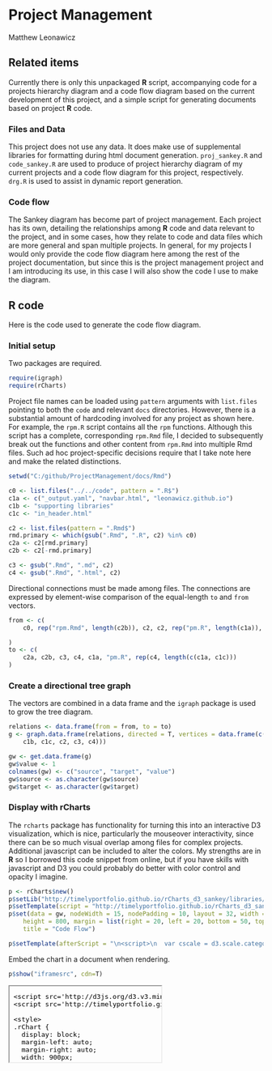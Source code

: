 # Project Management
Matthew Leonawicz  

## Related items
Currently there is only this unpackaged **R** script, accompanying code for a projects hierarchy diagram
and a code flow diagram based on the current development of this project, and a simple script for generating documents based on project **R** code.

### Files and Data
This project does not use any data.
It does make use of supplemental libraries for formatting during html document generation.
`proj_sankey.R` and `code_sankey.R` are used to produce of project hierarchy diagram of my current projects and a code flow diagram for this project, respectively.
`drg.R` is used to assist in dynamic report generation.

### Code flow
The Sankey diagram has become part of project management.
Each project has its own, detailing the relationships among **R** code and data relevant to the project,
and in some cases, how they relate to code and data files which are more general and span multiple projects.
In general, for my projects I would only provide the code flow diagram here among the rest of the project documentation,
but since this is the project management project and I am introducing its use,
in this case I will also show the code I use to make the diagram.



## **R** code
Here is the code used to generate the code flow diagram.

### Initial setup

Two packages are required.


```r
require(igraph)
require(rCharts)
```

Project file names can be loaded using `pattern` arguments with `list.files` pointing to both the `code` and relevant `docs` directories.
However, there is a substantial amount of hardcoding involved for any project as shown here.
For example, the `rpm.R` script contains all the `rpm` functions. 
Although this script has a complete, corresponding `rpm.Rmd` file, I decided to subsequently break out the functions and other content from `rpm.Rmd` into multiple Rmd files.
Such ad hoc project-specific decisions require that I take note here and make the related distinctions.


```r
setwd("C:/github/ProjectManagement/docs/Rmd")

c0 <- list.files("../../code", pattern = ".R$")
c1a <- c("_output.yaml", "navbar.html", "leonawicz.github.io")
c1b <- "supporting libraries"
c1c <- "in_header.html"

c2 <- list.files(pattern = ".Rmd$")
rmd.primary <- which(gsub(".Rmd", ".R", c2) %in% c0)
c2a <- c2[rmd.primary]
c2b <- c2[-rmd.primary]

c3 <- gsub(".Rmd", ".md", c2)
c4 <- gsub(".Rmd", ".html", c2)
```

Directional connections must be made among files.
The connections are expressed by element-wise comparison of the equal-length `to` and `from` vectors.


```r
from <- c(
	c0,	rep("rpm.Rmd", length(c2b)), c2, c2, rep("pm.R", length(c1a)), c1b, rep(c(c1a, c1c), each=length(c4))

)
to <- c(
	c2a, c2b, c3, c4, c1a, "pm.R", rep(c4, length(c(c1a, c1c)))
)
```

### Create a directional tree graph

The vectors are combined in a data frame and the `igraph` package is used to grow the tree diagram.


```r
relations <- data.frame(from = from, to = to)
g <- graph.data.frame(relations, directed = T, vertices = data.frame(c(c0, c1a, 
    c1b, c1c, c2, c3, c4)))

gw <- get.data.frame(g)
gw$value <- 1
colnames(gw) <- c("source", "target", "value")
gw$source <- as.character(gw$source)
gw$target <- as.character(gw$target)
```

### Display with rCharts

The `rcharts` package has functionality for turning this into an interactive D3 visualization,
which is nice, particularly the mouseover interactivity, since there can be so much visual overlap among files for complex projects.
Additional javascript can be included to alter the colors.
My strengths are in **R** so I borrowed this code snippet from online,
but if you have skills with javascript and D3 you could probably do better with color control and opacity I imagine.


```r
p <- rCharts$new()
p$setLib("http://timelyportfolio.github.io/rCharts_d3_sankey/libraries/widgets/d3_sankey")
p$setTemplate(script = "http://timelyportfolio.github.io/rCharts_d3_sankey/libraries/widgets/d3_sankey/layouts/chart.html")
p$set(data = gw, nodeWidth = 15, nodePadding = 10, layout = 32, width = 900, 
    height = 800, margin = list(right = 20, left = 20, bottom = 50, top = 50), 
    title = "Code Flow")

p$setTemplate(afterScript = "\n<script>\n  var cscale = d3.scale.category20b();\n  d3.selectAll('#{{ chartId }} svg path.link')\n    .style('stroke', function(d){\n      return cscale(d.source.name);\n    })\n  d3.selectAll('#{{ chartId }} svg .node rect')\n    .style('fill', function(d){\n      return cscale(d.name)\n    })\n    .style('stroke', 'none')\n</script>\n")
```

Embed the chart in a document when rendering.


```r
p$show("iframesrc", cdn=T)
```

<iframe srcdoc=' &lt;!doctype HTML&gt;
&lt;meta charset = &#039;utf-8&#039;&gt;
&lt;html&gt;
  &lt;head&gt;
    &lt;link rel=&#039;stylesheet&#039; href=&#039;http://timelyportfolio.github.io/rCharts_d3_sankey/css/sankey.css&#039;&gt;
    
    &lt;script src=&#039;http://d3js.org/d3.v3.min.js&#039; type=&#039;text/javascript&#039;&gt;&lt;/script&gt;
    &lt;script src=&#039;http://timelyportfolio.github.io/rCharts_d3_sankey/js/sankey.js&#039; type=&#039;text/javascript&#039;&gt;&lt;/script&gt;
    
    &lt;style&gt;
    .rChart {
      display: block;
      margin-left: auto; 
      margin-right: auto;
      width: 900px;
      height: 800px;
    }  
    &lt;/style&gt;
    
  &lt;/head&gt;
  &lt;body &gt;
    
    &lt;div id = &#039;chart10a037c129be&#039; class = &#039;rChart d3_sankey&#039;&gt;&lt;/div&gt;    
    ï»¿&lt;!--Attribution:
Mike Bostock https://github.com/d3/d3-plugins/tree/master/sankey
Mike Bostock http://bost.ocks.org/mike/sankey/
--&gt;

&lt;script&gt;
(function(){
var params = {
 &quot;dom&quot;: &quot;chart10a037c129be&quot;,
&quot;width&quot;:    900,
&quot;height&quot;:    800,
&quot;data&quot;: {
 &quot;source&quot;: [ &quot;code_sankey.R&quot;, &quot;pm.R&quot;, &quot;proj_sankey.R&quot;, &quot;rpm.R&quot;, &quot;rpm.Rmd&quot;, &quot;rpm.Rmd&quot;, &quot;rpm.Rmd&quot;, &quot;rpm.Rmd&quot;, &quot;rpm.Rmd&quot;, &quot;rpm.Rmd&quot;, &quot;rpm.Rmd&quot;, &quot;rpm.Rmd&quot;, &quot;code_sankey.Rmd&quot;, &quot;func_convert.Rmd&quot;, &quot;func_new.Rmd&quot;, &quot;func_organize.Rmd&quot;, &quot;func_rmd.Rmd&quot;, &quot;func_user_website.Rmd&quot;, &quot;func_website.Rmd&quot;, &quot;index.Rmd&quot;, &quot;objects.Rmd&quot;, &quot;pm.Rmd&quot;, &quot;proj_sankey.Rmd&quot;, &quot;rpm.Rmd&quot;, &quot;code_sankey.Rmd&quot;, &quot;func_convert.Rmd&quot;, &quot;func_new.Rmd&quot;, &quot;func_organize.Rmd&quot;, &quot;func_rmd.Rmd&quot;, &quot;func_user_website.Rmd&quot;, &quot;func_website.Rmd&quot;, &quot;index.Rmd&quot;, &quot;objects.Rmd&quot;, &quot;pm.Rmd&quot;, &quot;proj_sankey.Rmd&quot;, &quot;rpm.Rmd&quot;, &quot;pm.R&quot;, &quot;pm.R&quot;, &quot;pm.R&quot;, &quot;supporting libraries&quot;, &quot;_output.yaml&quot;, &quot;_output.yaml&quot;, &quot;_output.yaml&quot;, &quot;_output.yaml&quot;, &quot;_output.yaml&quot;, &quot;_output.yaml&quot;, &quot;_output.yaml&quot;, &quot;_output.yaml&quot;, &quot;_output.yaml&quot;, &quot;_output.yaml&quot;, &quot;_output.yaml&quot;, &quot;_output.yaml&quot;, &quot;navbar.html&quot;, &quot;navbar.html&quot;, &quot;navbar.html&quot;, &quot;navbar.html&quot;, &quot;navbar.html&quot;, &quot;navbar.html&quot;, &quot;navbar.html&quot;, &quot;navbar.html&quot;, &quot;navbar.html&quot;, &quot;navbar.html&quot;, &quot;navbar.html&quot;, &quot;navbar.html&quot;, &quot;leonawicz.github.io&quot;, &quot;leonawicz.github.io&quot;, &quot;leonawicz.github.io&quot;, &quot;leonawicz.github.io&quot;, &quot;leonawicz.github.io&quot;, &quot;leonawicz.github.io&quot;, &quot;leonawicz.github.io&quot;, &quot;leonawicz.github.io&quot;, &quot;leonawicz.github.io&quot;, &quot;leonawicz.github.io&quot;, &quot;leonawicz.github.io&quot;, &quot;leonawicz.github.io&quot;, &quot;in_header.html&quot;, &quot;in_header.html&quot;, &quot;in_header.html&quot;, &quot;in_header.html&quot;, &quot;in_header.html&quot;, &quot;in_header.html&quot;, &quot;in_header.html&quot;, &quot;in_header.html&quot;, &quot;in_header.html&quot;, &quot;in_header.html&quot;, &quot;in_header.html&quot;, &quot;in_header.html&quot; ],
&quot;target&quot;: [ &quot;code_sankey.Rmd&quot;, &quot;pm.Rmd&quot;, &quot;proj_sankey.Rmd&quot;, &quot;rpm.Rmd&quot;, &quot;func_convert.Rmd&quot;, &quot;func_new.Rmd&quot;, &quot;func_organize.Rmd&quot;, &quot;func_rmd.Rmd&quot;, &quot;func_user_website.Rmd&quot;, &quot;func_website.Rmd&quot;, &quot;index.Rmd&quot;, &quot;objects.Rmd&quot;, &quot;code_sankey.md&quot;, &quot;func_convert.md&quot;, &quot;func_new.md&quot;, &quot;func_organize.md&quot;, &quot;func_rmd.md&quot;, &quot;func_user_website.md&quot;, &quot;func_website.md&quot;, &quot;index.md&quot;, &quot;objects.md&quot;, &quot;pm.md&quot;, &quot;proj_sankey.md&quot;, &quot;rpm.md&quot;, &quot;code_sankey.html&quot;, &quot;func_convert.html&quot;, &quot;func_new.html&quot;, &quot;func_organize.html&quot;, &quot;func_rmd.html&quot;, &quot;func_user_website.html&quot;, &quot;func_website.html&quot;, &quot;index.html&quot;, &quot;objects.html&quot;, &quot;pm.html&quot;, &quot;proj_sankey.html&quot;, &quot;rpm.html&quot;, &quot;_output.yaml&quot;, &quot;navbar.html&quot;, &quot;leonawicz.github.io&quot;, &quot;pm.R&quot;, &quot;code_sankey.html&quot;, &quot;func_convert.html&quot;, &quot;func_new.html&quot;, &quot;func_organize.html&quot;, &quot;func_rmd.html&quot;, &quot;func_user_website.html&quot;, &quot;func_website.html&quot;, &quot;index.html&quot;, &quot;objects.html&quot;, &quot;pm.html&quot;, &quot;proj_sankey.html&quot;, &quot;rpm.html&quot;, &quot;code_sankey.html&quot;, &quot;func_convert.html&quot;, &quot;func_new.html&quot;, &quot;func_organize.html&quot;, &quot;func_rmd.html&quot;, &quot;func_user_website.html&quot;, &quot;func_website.html&quot;, &quot;index.html&quot;, &quot;objects.html&quot;, &quot;pm.html&quot;, &quot;proj_sankey.html&quot;, &quot;rpm.html&quot;, &quot;code_sankey.html&quot;, &quot;func_convert.html&quot;, &quot;func_new.html&quot;, &quot;func_organize.html&quot;, &quot;func_rmd.html&quot;, &quot;func_user_website.html&quot;, &quot;func_website.html&quot;, &quot;index.html&quot;, &quot;objects.html&quot;, &quot;pm.html&quot;, &quot;proj_sankey.html&quot;, &quot;rpm.html&quot;, &quot;code_sankey.html&quot;, &quot;func_convert.html&quot;, &quot;func_new.html&quot;, &quot;func_organize.html&quot;, &quot;func_rmd.html&quot;, &quot;func_user_website.html&quot;, &quot;func_website.html&quot;, &quot;index.html&quot;, &quot;objects.html&quot;, &quot;pm.html&quot;, &quot;proj_sankey.html&quot;, &quot;rpm.html&quot; ],
&quot;value&quot;: [      1,      1,      1,      1,      1,      1,      1,      1,      1,      1,      1,      1,      1,      1,      1,      1,      1,      1,      1,      1,      1,      1,      1,      1,      1,      1,      1,      1,      1,      1,      1,      1,      1,      1,      1,      1,      1,      1,      1,      1,      1,      1,      1,      1,      1,      1,      1,      1,      1,      1,      1,      1,      1,      1,      1,      1,      1,      1,      1,      1,      1,      1,      1,      1,      1,      1,      1,      1,      1,      1,      1,      1,      1,      1,      1,      1,      1,      1,      1,      1,      1,      1,      1,      1,      1,      1,      1,      1 ] 
},
&quot;nodeWidth&quot;:     15,
&quot;nodePadding&quot;:     10,
&quot;layout&quot;:     32,
&quot;margin&quot;: {
 &quot;right&quot;:     20,
&quot;left&quot;:     20,
&quot;bottom&quot;:     50,
&quot;top&quot;:     50 
},
&quot;title&quot;: &quot;Code Flow&quot;,
&quot;id&quot;: &quot;chart10a037c129be&quot; 
};

params.units ? units = &quot; &quot; + params.units : units = &quot;&quot;;

//hard code these now but eventually make available
var formatNumber = d3.format(&quot;0,.0f&quot;),    // zero decimal places
    format = function(d) { return formatNumber(d) + units; },
    color = d3.scale.category20();

if(params.labelFormat){
  formatNumber = d3.format(&quot;.2%&quot;);
}

var svg = d3.select(&#039;#&#039; + params.id).append(&quot;svg&quot;)
    .attr(&quot;width&quot;, params.width)
    .attr(&quot;height&quot;, params.height);
    
var sankey = d3.sankey()
    .nodeWidth(params.nodeWidth)
    .nodePadding(params.nodePadding)
    .layout(params.layout)
    .size([params.width,params.height]);
    
var path = sankey.link();
    
var data = params.data,
    links = [],
    nodes = [];
    
//get all source and target into nodes
//will reduce to unique in the next step
//also get links in object form
data.source.forEach(function (d, i) {
    nodes.push({ &quot;name&quot;: data.source[i] });
    nodes.push({ &quot;name&quot;: data.target[i] });
    links.push({ &quot;source&quot;: data.source[i], &quot;target&quot;: data.target[i], &quot;value&quot;: +data.value[i] });
}); 

//now get nodes based on links data
//thanks Mike Bostock https://groups.google.com/d/msg/d3-js/pl297cFtIQk/Eso4q_eBu1IJ
//this handy little function returns only the distinct / unique nodes
nodes = d3.keys(d3.nest()
                .key(function (d) { return d.name; })
                .map(nodes));

//it appears d3 with force layout wants a numeric source and target
//so loop through each link replacing the text with its index from node
links.forEach(function (d, i) {
    links[i].source = nodes.indexOf(links[i].source);
    links[i].target = nodes.indexOf(links[i].target);
});

//now loop through each nodes to make nodes an array of objects rather than an array of strings
nodes.forEach(function (d, i) {
    nodes[i] = { &quot;name&quot;: d };
});

sankey
  .nodes(nodes)
  .links(links)
  .layout(params.layout);
  
var link = svg.append(&quot;g&quot;).selectAll(&quot;.link&quot;)
  .data(links)
.enter().append(&quot;path&quot;)
  .attr(&quot;class&quot;, &quot;link&quot;)
  .attr(&quot;d&quot;, path)
  .style(&quot;stroke-width&quot;, function (d) { return Math.max(1, d.dy); })
  .sort(function (a, b) { return b.dy - a.dy; });

link.append(&quot;title&quot;)
  .text(function (d) { return d.source.name + &quot; â†’ &quot; + d.target.name + &quot;\n&quot; + format(d.value); });

var node = svg.append(&quot;g&quot;).selectAll(&quot;.node&quot;)
  .data(nodes)
.enter().append(&quot;g&quot;)
  .attr(&quot;class&quot;, &quot;node&quot;)
  .attr(&quot;transform&quot;, function (d) { return &quot;translate(&quot; + d.x + &quot;,&quot; + d.y + &quot;)&quot;; })
.call(d3.behavior.drag()
  .origin(function (d) { return d; })
  .on(&quot;dragstart&quot;, function () { this.parentNode.appendChild(this); })
  .on(&quot;drag&quot;, dragmove));

node.append(&quot;rect&quot;)
  .attr(&quot;height&quot;, function (d) { return d.dy; })
  .attr(&quot;width&quot;, sankey.nodeWidth())
  .style(&quot;fill&quot;, function (d) { return d.color = color(d.name.replace(/ .*/, &quot;&quot;)); })
  .style(&quot;stroke&quot;, function (d) { return d3.rgb(d.color).darker(2); })
.append(&quot;title&quot;)
  .text(function (d) { return d.name + &quot;\n&quot; + format(d.value); });

node.append(&quot;text&quot;)
  .attr(&quot;x&quot;, -6)
  .attr(&quot;y&quot;, function (d) { return d.dy / 2; })
  .attr(&quot;dy&quot;, &quot;.35em&quot;)
  .attr(&quot;text-anchor&quot;, &quot;end&quot;)
  .attr(&quot;transform&quot;, null)
  .text(function (d) { return d.name; })
.filter(function (d) { return d.x &lt; params.width / 2; })
  .attr(&quot;x&quot;, 6 + sankey.nodeWidth())
  .attr(&quot;text-anchor&quot;, &quot;start&quot;);

// the function for moving the nodes
  function dragmove(d) {
    d3.select(this).attr(&quot;transform&quot;, 
        &quot;translate(&quot; + (
                   d.x = Math.max(0, Math.min(params.width - d.dx, d3.event.x))
                ) + &quot;,&quot; + (
                   d.y = Math.max(0, Math.min(params.height - d.dy, d3.event.y))
                ) + &quot;)&quot;);
        sankey.relayout();
        link.attr(&quot;d&quot;, path);
  }
})();
&lt;/script&gt;
    
    
    &lt;script&gt;
      var cscale = d3.scale.category20b();
      d3.selectAll(&#039;#chart10a037c129be svg path.link&#039;)
        .style(&#039;stroke&#039;, function(d){
          return cscale(d.source.name);
        })
      d3.selectAll(&#039;#chart10a037c129be svg .node rect&#039;)
        .style(&#039;fill&#039;, function(d){
          return cscale(d.name)
        })
        .style(&#039;stroke&#039;, &#039;none&#039;)
    &lt;/script&gt;
        
  &lt;/body&gt;
&lt;/html&gt; ' scrolling='no' frameBorder='0' seamless class='rChart  http://timelyportfolio.github.io/rCharts_d3_sankey/libraries/widgets/d3_sankey  ' id='iframe-chart10a037c129be'> </iframe>
 <style>iframe.rChart{ width: 100%; height: 400px;}</style>
<style>iframe.rChart{ width: 100%; height: 840px;}</style>

